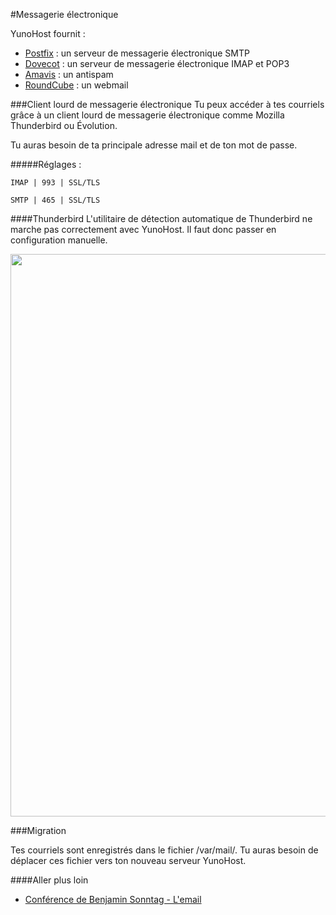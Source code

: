 #Messagerie électronique

YunoHost fournit :
* [Postfix](http://www.postfix.org/) : un serveur de messagerie électronique SMTP
* [Dovecot](http://www.dovecot.org/) : un serveur de messagerie électronique IMAP et POP3
* [Amavis](http://amavis.org/) : un antispam
* [RoundCube](/apps) : un webmail

###Client lourd de messagerie électronique
Tu peux accéder à tes courriels grâce à un client lourd de messagerie électronique comme Mozilla Thunderbird ou Évolution.

Tu auras besoin de ta principale adresse mail et de ton mot de passe.

#####Réglages :

`IMAP | 993 | SSL/TLS`

`SMTP | 465 | SSL/TLS`

####Thunderbird
L'utilitaire de détection automatique de Thunderbird ne marche pas correctement avec YunoHost. Il faut donc passer en configuration manuelle.

<img src="https://yunohost.org/images/Thunderbird-conf.png" width=900>

###Migration

Tes courriels sont enregistrés dans le fichier /var/mail/.
Tu auras besoin de déplacer ces fichier vers ton nouveau serveur YunoHost.

####Aller plus loin

* [Conférence de Benjamin Sonntag - L'email](http://www.iletaitunefoisinternet.fr/lemail-par-benjamin-sonntag/)
